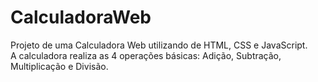 # CalculadoraWeb 
Projeto de uma Calculadora Web utilizando de HTML, CSS e JavaScript. <br>
A calculadora realiza as 4 operações básicas: Adição, Subtração, Multiplicação e Divisão.
